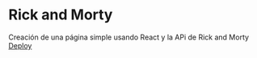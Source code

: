 # Rick and Morty
Creación de una página simple usando React y la APi de Rick and Morty
[Deploy](https://rc-rickandmorty.netlify.app)
